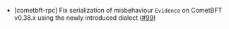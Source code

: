 - [cometbft-rpc] Fix serialization of misbehaviour `Evidence`
  on CometBFT v0.38.x using the newly introduced dialect
  ([\#99](https://github.com/cometbft/cometbft-rs/issues/99))
